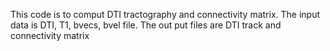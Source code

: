 This code is to comput DTI tractography and connectivity matrix. The input data is DTI, T1, bvecs, bvel file. The out put files are DTI track and connectivity matrix
